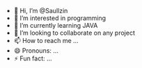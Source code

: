 - 👋 Hi, I’m @Saullzin
- 👀 I’m interested in programming
- 🌱 I’m currently learning JAVA
- 💞️ I’m looking to collaborate on any project
- 📫 How to reach me ...
- 😄 Pronouns: ...
- ⚡ Fun fact: ...

<!---
Saullzin/Saullzin is a ✨ special ✨ repository because its `README.md` (this file) appears on your GitHub profile.
You can click the Preview link to take a look at your changes.
--->
